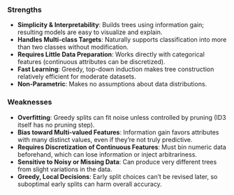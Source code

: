 ### Strengths

- **Simplicity & Interpretability**: Builds trees using information gain; resulting models are easy to visualize and explain.
- **Handles Multi-class Targets**: Naturally supports classification into more than two classes without modification.
- **Requires Little Data Preparation**: Works directly with categorical features (continuous attributes can be discretized).
- **Fast Learning**: Greedy, top-down induction makes tree construction relatively efficient for moderate datasets.
- **Non-Parametric**: Makes no assumptions about data distributions.
    
### Weaknesses

- **Overfitting**: Greedy splits can fit noise unless controlled by pruning (ID3 itself has no pruning step).
- **Bias toward Multi-valued Features**: Information gain favors attributes with many distinct values, even if they’re not truly predictive.
- **Requires Discretization of Continuous Features**: Must bin numeric data beforehand, which can lose information or inject arbitrariness.
- **Sensitive to Noisy or Missing Data**: Can produce very different trees from slight variations in the data.
- **Greedy, Local Decisions**: Early split choices can’t be revised later, so suboptimal early splits can harm overall accuracy.